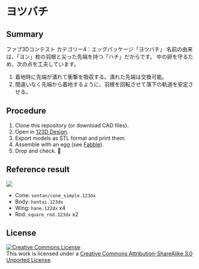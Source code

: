 # ヨツバチ

## Summary

ファブ3Dコンテスト カテゴリー4：エッグパッケージ「ヨツバチ」
名前の由来は、「ヨン」枚の羽根と尖った先端を持つ「ハチ」だからです。
中の卵を守るため、次の点を工夫しています。

1. 着地時に先端が潰れて衝撃を吸収する。潰れた先端は交換可能。
2. 間違いなく先端から着地するように、羽根を回転させて落下の軌道を安定させる。

## Procedure

1. Clone this repository (or download CAD files).
2. Open in [123D Design](http://www.123dapp.com/design).
3. Export models as STL format and print them.
4. Assemble with an egg (see [Fabble](http://fabble.cc/tailriver/yotsubachi)).
5. Drop and check. :hatching_chick:

## Reference result

[![](http://img.youtube.com/vi/RJXomKi3yRQ/0.jpg)](https://www.youtube.com/watch?v=RJXomKi3yRQ)

- Cone: `sentan/cone_simple.123dx`
- Body: `hontai.123dx`
- Wing: `hane.122dx` x4
- Rod: `square_rod.123dx` x2

## License

<a rel="license" href="http://creativecommons.org/licenses/by-sa/3.0/"><img alt="Creative Commons License" style="border-width:0" src="https://i.creativecommons.org/l/by-sa/3.0/88x31.png" /></a><br />This work is licensed under a <a rel="license" href="http://creativecommons.org/licenses/by-sa/3.0/">Creative Commons Attribution-ShareAlike 3.0 Unported License</a>.
